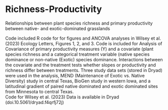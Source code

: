 # Richness-Productivity
Relationships between plant species richness and primary productivity between native- and exotic-dominated grasslands

Code included R code for for figures and ANCOVA analyses in Wilsey et al. (2023) Ecology Letters, Figures 1, 2, and 3.  Code is included for Analysis of Covariance of primary productivity measures (Y) and a covariate (plant species richness and a categorical treatment variable (native species dominance or non-native (Exotic) species dominance.  Interactions between the covariate and the treatment tests whether slopes or productivity and richness differ between treatments.  Three study data sets (stored in Dryad) were used in the analysis, MEND (Maintenance of Exotic vs. Native Diversity) study in central Texas, BioGen study in western Iowa, and a latitudinal gradient of paired native dominated and exotic dominated sites from Minnesota to central Texas.  
Code for Wilsey et al. (2023)
Data is available in Dryad (doi.10.5061/dryad.f4qrfj72j)

